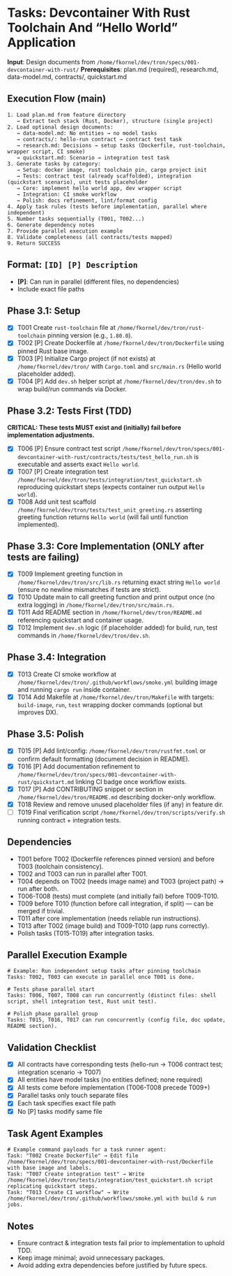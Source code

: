 # Tasks: Devcontainer With Rust Toolchain And “Hello World” Application

**Input**: Design documents from `/home/fkornel/dev/tron/specs/001-devcontainer-with-rust/`
**Prerequisites**: plan.md (required), research.md, data-model.md, contracts/, quickstart.md

## Execution Flow (main)
```
1. Load plan.md from feature directory
   → Extract tech stack (Rust, Docker), structure (single project)
2. Load optional design documents:
   → data-model.md: No entities → no model tasks
   → contracts/: hello-run contract → contract test task
   → research.md: Decisions → setup tasks (Dockerfile, rust-toolchain, wrapper script, CI smoke)
   → quickstart.md: Scenario → integration test task
3. Generate tasks by category:
   → Setup: docker image, rust toolchain pin, cargo project init
   → Tests: contract test (already scaffolded), integration (quickstart scenario), unit tests placeholder
   → Core: implement hello world app, dev wrapper script
   → Integration: CI smoke workflow
   → Polish: docs refinement, lint/format config
4. Apply task rules (tests before implementation, parallel where independent)
5. Number tasks sequentially (T001, T002...)
6. Generate dependency notes
7. Provide parallel execution example
8. Validate completeness (all contracts/tests mapped)
9. Return SUCCESS
```

## Format: `[ID] [P] Description`
- **[P]**: Can run in parallel (different files, no dependencies)
- Include exact file paths

## Phase 3.1: Setup
 - [x] T001 Create `rust-toolchain` file at `/home/fkornel/dev/tron/rust-toolchain` pinning version (e.g., `1.80.0`).
 - [x] T002 [P] Create Dockerfile at `/home/fkornel/dev/tron/Dockerfile` using pinned Rust base image.
- [x] T003 [P] Initialize Cargo project (if not exists) at `/home/fkornel/dev/tron/` with `Cargo.toml` and `src/main.rs` (Hello world placeholder added).
- [x] T004 [P] Add `dev.sh` helper script at `/home/fkornel/dev/tron/dev.sh` to wrap build/run commands via Docker.

## Phase 3.2: Tests First (TDD)
**CRITICAL: These tests MUST exist and (initially) fail before implementation adjustments.**
- [x] T006 [P] Ensure contract test script `/home/fkornel/dev/tron/specs/001-devcontainer-with-rust/contracts/tests/test_hello_run.sh` is executable and asserts exact `Hello world`.
- [x] T007 [P] Create integration test `/home/fkornel/dev/tron/tests/integration/test_quickstart.sh` reproducing quickstart steps (expects container run output `Hello world`).
- [x] T008 Add unit test scaffold `/home/fkornel/dev/tron/tests/test_unit_greeting.rs` asserting greeting function returns `Hello world` (will fail until function implemented).

## Phase 3.3: Core Implementation (ONLY after tests are failing)
 - [x] T009 Implement greeting function in `/home/fkornel/dev/tron/src/lib.rs` returning exact string `Hello world` (ensure no newline mismatches if tests are strict).
- [x] T010 Update main to call greeting function and print output once (no extra logging) in `/home/fkornel/dev/tron/src/main.rs`.
- [x] T011 Add README section in `/home/fkornel/dev/tron/README.md` referencing quickstart and container usage.
- [x] T012 Implement `dev.sh` logic (if placeholder added) for build, run, test commands in `/home/fkornel/dev/tron/dev.sh`.

## Phase 3.4: Integration
- [x] T013 Create CI smoke workflow at `/home/fkornel/dev/tron/.github/workflows/smoke.yml` building image and running `cargo run` inside container.
- [x] T014 Add Makefile at `/home/fkornel/dev/tron/Makefile` with targets: `build-image`, `run`, `test` wrapping docker commands (optional but improves DX).

## Phase 3.5: Polish
- [x] T015 [P] Add lint/config: `/home/fkornel/dev/tron/rustfmt.toml` or confirm default formatting (document decision in README).
- [x] T016 [P] Add documentation refinement to `/home/fkornel/dev/tron/specs/001-devcontainer-with-rust/quickstart.md` linking CI badge once workflow exists.
- [x] T017 [P] Add CONTRIBUTING snippet or section in `/home/fkornel/dev/tron/README.md` describing docker-only workflow.
- [x] T018 Review and remove unused placeholder files (if any) in feature dir.
- [ ] T019 Final verification script `/home/fkornel/dev/tron/scripts/verify.sh` running contract + integration tests.

## Dependencies
- T001 before T002 (Dockerfile references pinned version) and before T003 (toolchain consistency).
- T002 and T003 can run in parallel after T001.
- T004 depends on T002 (needs image name) and T003 (project path) → run after both.
- T006-T008 (tests) must complete (and initially fail) before T009-T010.
- T009 before T010 (function before call integration, if split) — can be merged if trivial.
- T011 after core implementation (needs reliable run instructions).
- T013 after T002 (image build) and T009-T010 (app runs correctly).
- Polish tasks (T015-T019) after integration tasks.

## Parallel Execution Example
```
# Example: Run independent setup tasks after pinning toolchain
Tasks: T002, T003 can execute in parallel once T001 is done.

# Tests phase parallel start
Tasks: T006, T007, T008 can run concurrently (distinct files: shell script, shell integration test, Rust unit test).

# Polish phase parallel group
Tasks: T015, T016, T017 can run concurrently (config file, doc update, README section).
```

## Validation Checklist
- [x] All contracts have corresponding tests (hello-run → T006 contract test; integration scenario → T007)
- [x] All entities have model tasks (no entities defined; none required)
- [x] All tests come before implementation (T006-T008 precede T009+)
- [x] Parallel tasks only touch separate files
- [x] Each task specifies exact file path
- [x] No [P] tasks modify same file

## Task Agent Examples
```
# Example command payloads for a task runner agent:
Task: "T002 Create Dockerfile" → Edit file /home/fkornel/dev/tron/specs/001-devcontainer-with-rust/Dockerfile with base image and labels.
Task: "T007 Create integration test" → Write /home/fkornel/dev/tron/tests/integration/test_quickstart.sh script replicating quickstart steps.
Task: "T013 Create CI workflow" → Write /home/fkornel/dev/tron/.github/workflows/smoke.yml with build & run jobs.
```

## Notes
- Ensure contract & integration tests fail prior to implementation to uphold TDD.
- Keep image minimal; avoid unnecessary packages.
- Avoid adding extra dependencies before justified by future specs.

